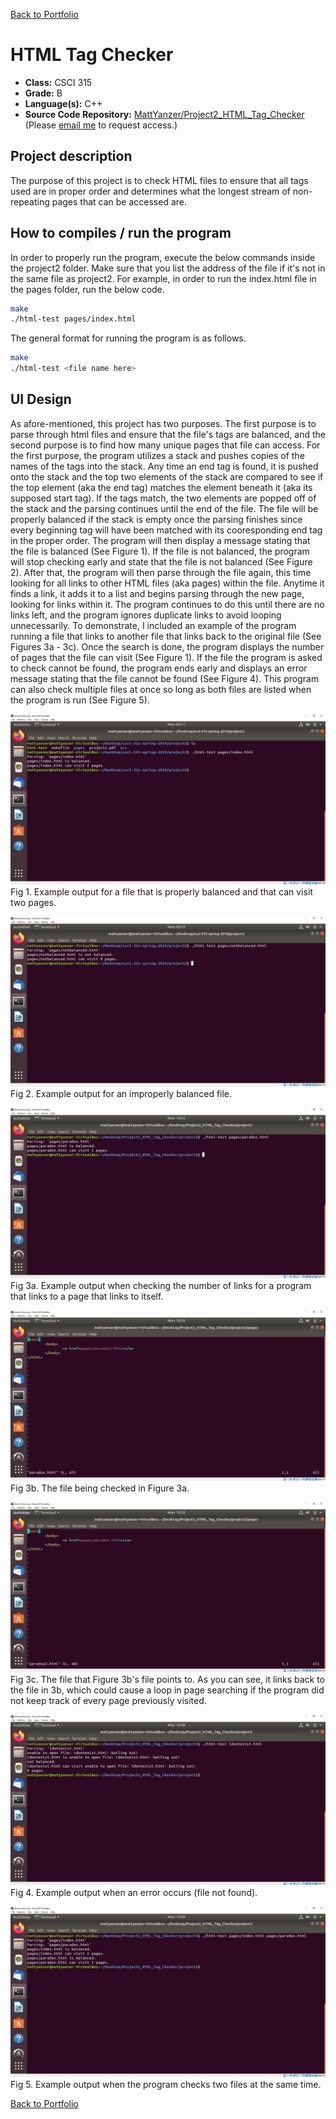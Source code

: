 [Back to Portfolio](./)

HTML Tag Checker
===============

-   **Class:** CSCI 315
-   **Grade:** B
-   **Language(s):** C++
-   **Source Code Repository:** [MattYanzer/Project2_HTML_Tag_Checker](https://guides.github.com/MattYanzer/Project2_HTML_Tag_Checker)  
    (Please [email me](mailto:mcyanzer@csustudent.net?subject=GitHub%20Access) to request access.)

## Project description

The purpose of this project is to check HTML files to ensure that all tags used are in proper order and determines what the longest stream of non-repeating pages that can be accessed are.

## How to compiles / run the program

In order to properly run the program, execute the below commands inside the project2 folder.
Make sure that you list the address of the file if it's not in the same file as project2.
For example, in order to run the index.html file in the pages folder, run the below code.

```bash
make
./html-test pages/index.html
```
The general format for running the program is as follows.

```bash
make
./html-test <file name here>
```

## UI Design

As afore-mentioned, this project has two purposes. The first purpose is to parse through html files and ensure that the file's tags are balanced, and the second purpose is to find how many unique pages that file can access. For the first purpose, the program utilizes a stack and pushes copies of the names of the tags into the stack. Any time an end tag is found, it is pushed onto the stack and the top two elements of the stack are compared to see if the top element (aka the end tag) matches the element beneath it (aka its supposed start tag). If the tags match, the two elements are popped off of the stack and the parsing continues until the end of the file. The file will be properly balanced if the stack is empty once the parsing finishes since every beginning tag will have been matched with its cooresponding end tag in the proper order. The program will then display a message stating that the file is balanced (See Figure 1). If the file is not balanced, the program will stop checking early and state that the file is not balanced (See Figure 2). After that, the program will then parse through the file again, this time looking for all links to other HTML files (aka pages) within the file. Anytime it finds a link, it adds it to a list and begins parsing through the new page, looking for links within it. The program continues to do this until there are no links left, and the program ignores duplicate links to avoid looping unnecessarily. To demonstrate, I included an example of the program running a file that links to another file that links back to the original file (See Figures 3a - 3c). Once the search is done, the program displays the number of pages that the file can visit (See Figure 1). If the file the program is asked to check cannot be found, the program ends early and displays an error message stating that the file cannot be found (See Figure 4). This program can also check multiple files at once so long as both files are listed when the program is run (See Figure 5).

![screenshot](images/GoodExample.PNG)
Fig 1. Example output for a file that is properly balanced and that can visit two pages.

![screenshot](images/NotBalanced.PNG)
Fig 2. Example output for an improperly balanced file.

![screenshot](images/AvoidLooping.PNG)
Fig 3a. Example output when checking the number of links for a program that links to a page that links to itself.

![screenshot](images/paradox.PNG)
Fig 3b. The file being checked in Figure 3a.

![screenshot](images/paradox2.PNG)
Fig 3c. The file that Figure 3b's file points to. As you can see, it links back to the file in 3b, which could cause a loop in page searching  if the program did not keep track of every page previously visited.

![screenshot](images/fileNotFound.PNG)
Fig 4. Example output when an error occurs (file not found).

![screenshot](images/MultiFile.PNG)
Fig 5. Example output when the program checks two files at the same time.

[Back to Portfolio](./)
